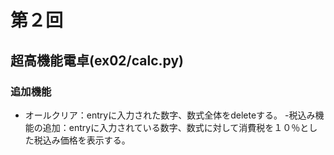 # 第２回
## 超高機能電卓(ex02/calc.py)
### 追加機能
- オールクリア：entryに入力された数字、数式全体をdeleteする。
-税込み機能の追加：entryに入力されている数字、数式に対して消費税を１０％とした税込み価格を表示する。
